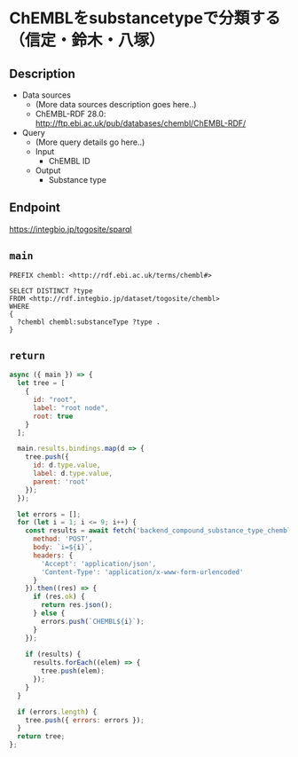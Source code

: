 # ChEMBLをsubstancetypeで分類する（信定・鈴木・八塚）

## Description

- Data sources
    - (More data sources description goes here..)
    - ChEMBL-RDF 28.0: http://ftp.ebi.ac.uk/pub/databases/chembl/ChEMBL-RDF/
- Query
    - (More query details go here..)
    -  Input
        - ChEMBL ID
    - Output
        - Substance type

## Endpoint

https://integbio.jp/togosite/sparql

## `main`

```sparql
PREFIX chembl: <http://rdf.ebi.ac.uk/terms/chembl#>

SELECT DISTINCT ?type
FROM <http://rdf.integbio.jp/dataset/togosite/chembl>
WHERE 
{
  ?chembl chembl:substanceType ?type .
}
```

## `return`
```javascript
async ({ main }) => {  
  let tree = [
    {
      id: "root",
      label: "root node",
      root: true
    }
  ];

  main.results.bindings.map(d => {
    tree.push({
      id: d.type.value,
      label: d.type.value,
      parent: 'root'
    });
  });

  let errors = [];
  for (let i = 1; i <= 9; i++) {
    const results = await fetch('backend_compound_substance_type_chembl',　{
      method: 'POST',
      body: `i=${i}`,
      headers: {
        'Accept': 'application/json',
        'Content-Type': 'application/x-www-form-urlencoded'
      }
    }).then((res) => {
      if (res.ok) {
        return res.json();
      } else {
        errors.push(`CHEMBL${i}`);
      }
    });
    
    if (results) {
      results.forEach((elem) => {
        tree.push(elem);
      });
    }
  }

  if (errors.length) {
    tree.push({ errors: errors });
  }
  return tree;
};
```
